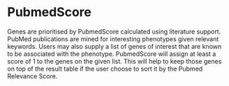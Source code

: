 # PubmedScore

Genes are prioritised by PubmedScore calculated using literature support. PubMed publications are mined for interesting phenotypes given relevant keywords. Users may also supply a list of genes of interest that are known to be associated with the phenotype. PubmedScore will assign at least a score of 1 to the genes on the given list. This will help to keep those genes on top of the result table if the user choose to sort it by the Pubmed Relevance Score.
